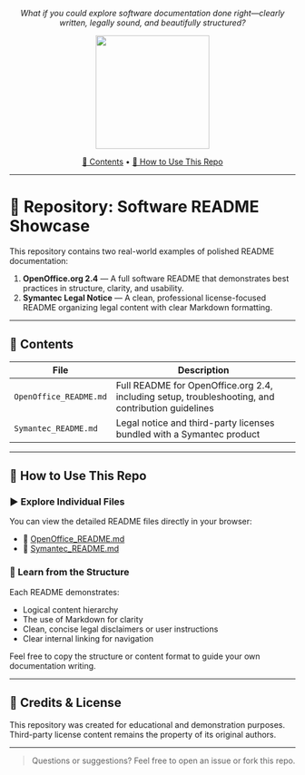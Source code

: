 <p align="center"><em>What if you could explore software documentation done right—clearly written, legally sound, and beautifully structured?</em></p>

<p align="center">
    <img style="height:200px" src="https://github.com/user-attachments/assets/d30d4868-ef6f-4cf0-8c24-25d16ed74098" /> 

</p>

<p align="center">
  <a href="#📂-contents">📂 Contents</a> •
  <a href="#📖-how-to-use-this-repo">📖 How to Use This Repo</a>
</p>

<hr>

# 📁 Repository: Software README Showcase

This repository contains two real-world examples of polished README documentation:

1. **OpenOffice.org 2.4** — A full software README that demonstrates best practices in structure, clarity, and usability.
2. **Symantec Legal Notice** — A clean, professional license-focused README organizing legal content with clear Markdown formatting.

---

## 📂 Contents

| File                     | Description                                      |
|--------------------------|--------------------------------------------------|
| `OpenOffice_README.md`   | Full README for OpenOffice.org 2.4, including setup, troubleshooting, and contribution guidelines |
| `Symantec_README.md`     | Legal notice and third-party licenses bundled with a Symantec product |

---

## 📖 How to Use This Repo

### ▶ Explore Individual Files

You can view the detailed README files directly in your browser:

- 📄 [OpenOffice_README.md](./OpenOffice_README.md)
- 📄 [Symantec_README.md](./Symantec_README.md)

### 🧠 Learn from the Structure

Each README demonstrates:
- Logical content hierarchy
- The use of Markdown for clarity
- Clean, concise legal disclaimers or user instructions
- Clear internal linking for navigation

Feel free to copy the structure or content format to guide your own documentation writing.

---

## 🔗 Credits & License

This repository was created for educational and demonstration purposes. Third-party license content remains the property of its original authors.

---

> Questions or suggestions? Feel free to open an issue or fork this repo.
